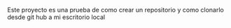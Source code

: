 Este proyecto es una prueba de como crear un repositorio y como clonarlo desde git hub a mi escritorio local

